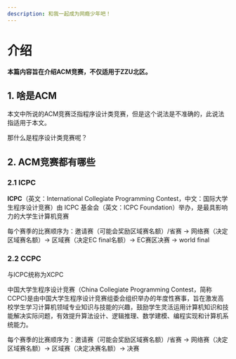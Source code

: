 ```yaml
---
description: 和我一起成为网瘾少年吧！
---
```


# 介绍

**本篇内容旨在介绍ACM竞赛，不仅适用于ZZU北区。**

## 1. 啥是ACM

本文中所说的ACM竞赛泛指程序设计类竞赛，但是这个说法是不准确的，此说法指适用于本文。

那什么是程序设计类竞赛呢？

## 2. ACM竞赛都有哪些

### 2.1 ICPC

**ICPC**（英文：International Collegiate Programming Contest，中文：国际大学生程序设计竞赛）由 ICPC 基金会（英文：ICPC Foundation）举办，是最具影响力的大学生计算机竞赛

每个赛季的比赛顺序为：邀请赛（可能会奖励区域赛名额）/省赛 -> 网络赛（决定区域赛名额）-> 区域赛（决定EC final名额）-> EC赛区决赛 -> world final

### 2.2 CCPC

与ICPC统称为XCPC

中国大学生程序设计竞赛（China Collegiate Programming Contest，简称CCPC)是由中国大学生程序设计竞赛组委会组织举办的年度性赛事，旨在激发高校学生学习计算机领域专业知识与技能的兴趣，鼓励学生灵活运用计算机知识和技能解决实际问题，有效提升算法设计、逻辑推理、数学建模、编程实现和计算机系统能力。

每个赛季的比赛顺序为：邀请赛（可能会奖励区域赛名额）/省赛 -> 网络赛（决定区域赛名额）-> 区域赛（决定决赛名额）-> 决赛



